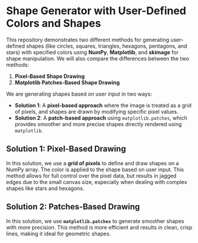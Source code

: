 # Shape Generator with User-Defined Colors and Shapes

This repository demonstrates two different methods for generating user-defined shapes (like circles, squares, triangles, hexagons, pentagons, and stars) with specified colors using **NumPy**, **Matplotlib**, and **skimage** for shape manipulation. We will also compare the differences between the two methods:

1. **Pixel-Based Shape Drawing**
2. **Matplotlib Patches-Based Shape Drawing**

We are generating shapes based on user input in two ways:
- **Solution 1**: A **pixel-based approach** where the image is treated as a grid of pixels, and shapes are drawn by modifying specific pixel values.
- **Solution 2**: A **patch-based approach** using `matplotlib.patches`, which provides smoother and more precise shapes directly rendered using `matplotlib`.
  
## Solution 1: Pixel-Based Drawing

In this solution, we use a **grid of pixels** to define and draw shapes on a NumPy array. The color is applied to the shape based on user input. This method allows for full control over the pixel data, but results in jagged edges due to the small canvas size, especially when dealing with complex shapes like stars and hexagons.

## Solution 2: Patches-Based Drawing

In this solution, we use **`matplotlib.patches`** to generate smoother shapes with more precision. This method is more efficient and results in clean, crisp lines, making it ideal for geometric shapes.
